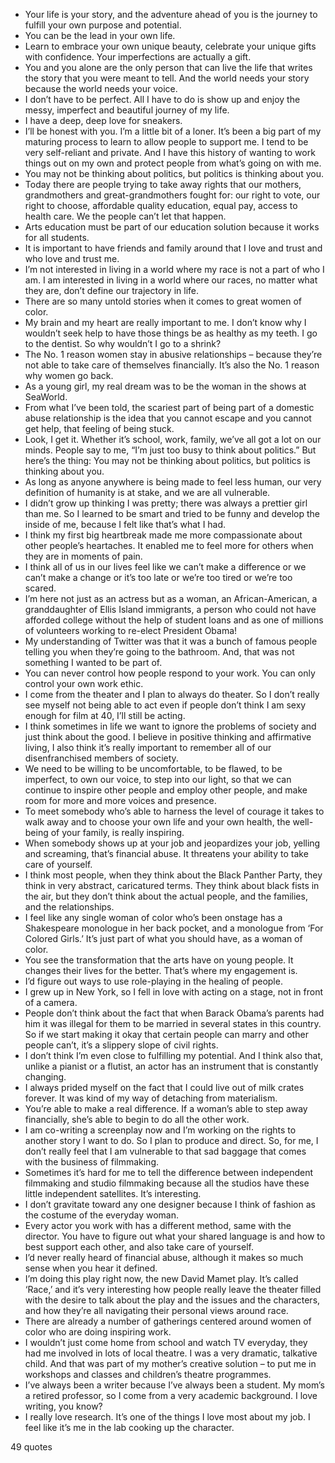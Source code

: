  - Your life is your story, and the adventure ahead of you is the journey to fulfill your own purpose and potential.
 - You can be the lead in your own life.
 - Learn to embrace your own unique beauty, celebrate your unique gifts with confidence. Your imperfections are actually a gift.
 - You and you alone are the only person that can live the life that writes the story that you were meant to tell. And the world needs your story because the world needs your voice.
 - I don’t have to be perfect. All I have to do is show up and enjoy the messy, imperfect and beautiful journey of my life.
 - I have a deep, deep love for sneakers.
 - I’ll be honest with you. I’m a little bit of a loner. It’s been a big part of my maturing process to learn to allow people to support me. I tend to be very self-reliant and private. And I have this history of wanting to work things out on my own and protect people from what’s going on with me.
 - You may not be thinking about politics, but politics is thinking about you.
 - Today there are people trying to take away rights that our mothers, grandmothers and great-grandmothers fought for: our right to vote, our right to choose, affordable quality education, equal pay, access to health care. We the people can’t let that happen.
 - Arts education must be part of our education solution because it works for all students.
 - It is important to have friends and family around that I love and trust and who love and trust me.
 - I’m not interested in living in a world where my race is not a part of who I am. I am interested in living in a world where our races, no matter what they are, don’t define our trajectory in life.
 - There are so many untold stories when it comes to great women of color.
 - My brain and my heart are really important to me. I don’t know why I wouldn’t seek help to have those things be as healthy as my teeth. I go to the dentist. So why wouldn’t I go to a shrink?
 - The No. 1 reason women stay in abusive relationships – because they’re not able to take care of themselves financially. It’s also the No. 1 reason why women go back.
 - As a young girl, my real dream was to be the woman in the shows at SeaWorld.
 - From what I’ve been told, the scariest part of being part of a domestic abuse relationship is the idea that you cannot escape and you cannot get help, that feeling of being stuck.
 - Look, I get it. Whether it’s school, work, family, we’ve all got a lot on our minds. People say to me, “I’m just too busy to think about politics.” But here’s the thing: You may not be thinking about politics, but politics is thinking about you.
 - As long as anyone anywhere is being made to feel less human, our very definition of humanity is at stake, and we are all vulnerable.
 - I didn’t grow up thinking I was pretty; there was always a prettier girl than me. So I learned to be smart and tried to be funny and develop the inside of me, because I felt like that’s what I had.
 - I think my first big heartbreak made me more compassionate about other people’s heartaches. It enabled me to feel more for others when they are in moments of pain.
 - I think all of us in our lives feel like we can’t make a difference or we can’t make a change or it’s too late or we’re too tired or we’re too scared.
 - I’m here not just as an actress but as a woman, an African-American, a granddaughter of Ellis Island immigrants, a person who could not have afforded college without the help of student loans and as one of millions of volunteers working to re-elect President Obama!
 - My understanding of Twitter was that it was a bunch of famous people telling you when they’re going to the bathroom. And, that was not something I wanted to be part of.
 - You can never control how people respond to your work. You can only control your own work ethic.
 - I come from the theater and I plan to always do theater. So I don’t really see myself not being able to act even if people don’t think I am sexy enough for film at 40, I’ll still be acting.
 - I think sometimes in life we want to ignore the problems of society and just think about the good. I believe in positive thinking and affirmative living, I also think it’s really important to remember all of our disenfranchised members of society.
 - We need to be willing to be uncomfortable, to be flawed, to be imperfect, to own our voice, to step into our light, so that we can continue to inspire other people and employ other people, and make room for more and more voices and presence.
 - To meet somebody who’s able to harness the level of courage it takes to walk away and to choose your own life and your own health, the well-being of your family, is really inspiring.
 - When somebody shows up at your job and jeopardizes your job, yelling and screaming, that’s financial abuse. It threatens your ability to take care of yourself.
 - I think most people, when they think about the Black Panther Party, they think in very abstract, caricatured terms. They think about black fists in the air, but they don’t think about the actual people, and the families, and the relationships.
 - I feel like any single woman of color who’s been onstage has a Shakespeare monologue in her back pocket, and a monologue from ‘For Colored Girls.’ It’s just part of what you should have, as a woman of color.
 - You see the transformation that the arts have on young people. It changes their lives for the better. That’s where my engagement is.
 - I’d figure out ways to use role-playing in the healing of people.
 - I grew up in New York, so I fell in love with acting on a stage, not in front of a camera.
 - People don’t think about the fact that when Barack Obama’s parents had him it was illegal for them to be married in several states in this country. So if we start making it okay that certain people can marry and other people can’t, it’s a slippery slope of civil rights.
 - I don’t think I’m even close to fulfilling my potential. And I think also that, unlike a pianist or a flutist, an actor has an instrument that is constantly changing.
 - I always prided myself on the fact that I could live out of milk crates forever. It was kind of my way of detaching from materialism.
 - You’re able to make a real difference. If a woman’s able to step away financially, she’s able to begin to do all the other work.
 - I am co-writing a screenplay now and I’m working on the rights to another story I want to do. So I plan to produce and direct. So, for me, I don’t really feel that I am vulnerable to that sad baggage that comes with the business of filmmaking.
 - Sometimes it’s hard for me to tell the difference between independent filmmaking and studio filmmaking because all the studios have these little independent satellites. It’s interesting.
 - I don’t gravitate toward any one designer because I think of fashion as the costume of the everyday woman.
 - Every actor you work with has a different method, same with the director. You have to figure out what your shared language is and how to best support each other, and also take care of yourself.
 - I’d never really heard of financial abuse, although it makes so much sense when you hear it defined.
 - I’m doing this play right now, the new David Mamet play. It’s called ‘Race,’ and it’s very interesting how people really leave the theater filled with the desire to talk about the play and the issues and the characters, and how they’re all navigating their personal views around race.
 - There are already a number of gatherings centered around women of color who are doing inspiring work.
 - I wouldn’t just come home from school and watch TV everyday, they had me involved in lots of local theatre. I was a very dramatic, talkative child. And that was part of my mother’s creative solution – to put me in workshops and classes and children’s theatre programmes.
 - I’ve always been a writer because I’ve always been a student. My mom’s a retired professor, so I come from a very academic background. I love writing, you know?
 - I really love research. It’s one of the things I love most about my job. I feel like it’s me in the lab cooking up the character.

49 quotes